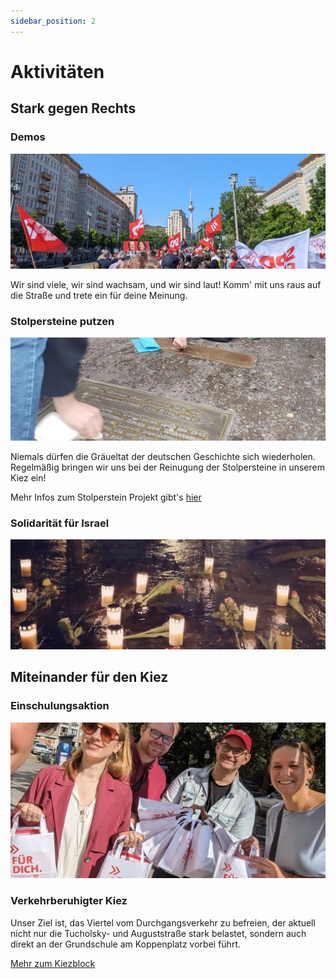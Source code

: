 ```yaml
---
sidebar_position: 2
---
```


# Aktivitäten

## Stark gegen Rechts

### Demos

![demo](/img/demos.jpg)

Wir sind viele, wir sind wachsam, und wir sind laut! Komm' mit uns raus auf die Straße und trete ein für deine Meinung.

### Stolpersteine putzen

![putzen](/img/stolperstein.jpeg)

Niemals dürfen die Gräueltat der deutschen Geschichte sich wiederholen. Regelmäßig bringen wir uns bei der Reinugung der Stolpersteine in unserem Kiez ein! 

Mehr Infos zum Stolperstein Projekt gibt's [hier](https://www.stolpersteine.eu/start)

### Solidarität für Israel

![gedenken](/img/gedenken.jpeg)

## Miteinander für den Kiez 

### Einschulungsaktion
![putzen](/img/kiez.jpeg)

### Verkehrberuhigter Kiez
Unser Ziel ist, das Viertel vom Durchgangsverkehr zu befreien, der aktuell nicht nur die Tucholsky- und Auguststraße stark belastet, sondern auch direkt an der Grundschule am Koppenplatz vorbei führt. 

[Mehr zum Kiezblock](https://www.kiezblocks.de/auguststrasse/)

